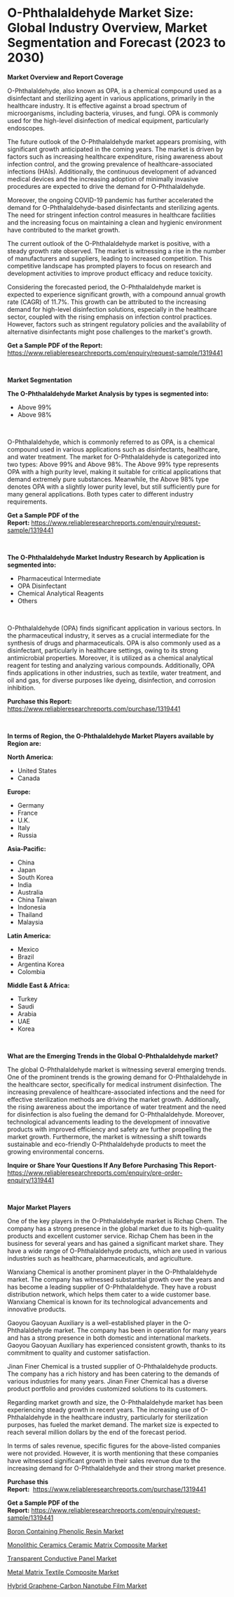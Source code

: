 <p><h1>O-Phthalaldehyde Market Size: Global Industry Overview, Market Segmentation and Forecast (2023 to 2030)</h1></p><p><strong>Market Overview and Report Coverage</strong></p>
<p><p>O-Phthalaldehyde, also known as OPA, is a chemical compound used as a disinfectant and sterilizing agent in various applications, primarily in the healthcare industry. It is effective against a broad spectrum of microorganisms, including bacteria, viruses, and fungi. OPA is commonly used for the high-level disinfection of medical equipment, particularly endoscopes.</p><p>The future outlook of the O-Phthalaldehyde market appears promising, with significant growth anticipated in the coming years. The market is driven by factors such as increasing healthcare expenditure, rising awareness about infection control, and the growing prevalence of healthcare-associated infections (HAIs). Additionally, the continuous development of advanced medical devices and the increasing adoption of minimally invasive procedures are expected to drive the demand for O-Phthalaldehyde.</p><p>Moreover, the ongoing COVID-19 pandemic has further accelerated the demand for O-Phthalaldehyde-based disinfectants and sterilizing agents. The need for stringent infection control measures in healthcare facilities and the increasing focus on maintaining a clean and hygienic environment have contributed to the market growth.</p><p>The current outlook of the O-Phthalaldehyde market is positive, with a steady growth rate observed. The market is witnessing a rise in the number of manufacturers and suppliers, leading to increased competition. This competitive landscape has prompted players to focus on research and development activities to improve product efficacy and reduce toxicity.</p><p>Considering the forecasted period, the O-Phthalaldehyde market is expected to experience significant growth, with a compound annual growth rate (CAGR) of 11.7%. This growth can be attributed to the increasing demand for high-level disinfection solutions, especially in the healthcare sector, coupled with the rising emphasis on infection control practices. However, factors such as stringent regulatory policies and the availability of alternative disinfectants might pose challenges to the market's growth.</p></p>
<p><strong>Get a Sample PDF of the Report:</strong> <a href="https://www.reliableresearchreports.com/enquiry/request-sample/1319441">https://www.reliableresearchreports.com/enquiry/request-sample/1319441</a></p>
<p>&nbsp;</p>
<p><strong>Market Segmentation</strong></p>
<p><strong>The O-Phthalaldehyde Market Analysis by types is segmented into:</strong></p>
<p><ul><li>Above 99%</li><li>Above 98%</li></ul></p>
<p>&nbsp;</p>
<p><p>O-Phthalaldehyde, which is commonly referred to as OPA, is a chemical compound used in various applications such as disinfectants, healthcare, and water treatment. The market for O-Phthalaldehyde is categorized into two types: Above 99% and Above 98%. The Above 99% type represents OPA with a high purity level, making it suitable for critical applications that demand extremely pure substances. Meanwhile, the Above 98% type denotes OPA with a slightly lower purity level, but still sufficiently pure for many general applications. Both types cater to different industry requirements.</p></p>
<p><strong>Get a Sample PDF of the Report:</strong>&nbsp;<a href="https://www.reliableresearchreports.com/enquiry/request-sample/1319441">https://www.reliableresearchreports.com/enquiry/request-sample/1319441</a></p>
<p>&nbsp;</p>
<p><strong>The O-Phthalaldehyde Market Industry Research by Application is segmented into:</strong></p>
<p><ul><li>Pharmaceutical Intermediate</li><li>OPA Disinfectant</li><li>Chemical Analytical Reagents</li><li>Others</li></ul></p>
<p>&nbsp;</p>
<p><p>O-Phthalaldehyde (OPA) finds significant application in various sectors. In the pharmaceutical industry, it serves as a crucial intermediate for the synthesis of drugs and pharmaceuticals. OPA is also commonly used as a disinfectant, particularly in healthcare settings, owing to its strong antimicrobial properties. Moreover, it is utilized as a chemical analytical reagent for testing and analyzing various compounds. Additionally, OPA finds applications in other industries, such as textile, water treatment, and oil and gas, for diverse purposes like dyeing, disinfection, and corrosion inhibition.</p></p>
<p><strong>Purchase this Report:</strong>&nbsp; <a href="https://www.reliableresearchreports.com/purchase/1319441">https://www.reliableresearchreports.com/purchase/1319441</a></p>
<p>&nbsp;</p>
<p><strong>In terms of Region, the O-Phthalaldehyde Market Players available by Region are:</strong></p>
<p>
    <p> <strong> North America: </strong>
        <ul>
            <li>United States</li>
            <li>Canada</li>
        </ul>
        </p> 
    <p> <strong> Europe: </strong>
        <ul>
            <li>Germany</li>
            <li>France</li>
            <li>U.K.</li>
            <li>Italy</li>
            <li>Russia</li>
        </ul>
        </p> 
    <p> <strong> Asia-Pacific: </strong>
        <ul>
            <li>China</li>
            <li>Japan</li>
            <li>South Korea</li>
            <li>India</li>
            <li>Australia</li>
            <li>China Taiwan</li>
            <li>Indonesia</li>
            <li>Thailand</li>
            <li>Malaysia</li>
        </ul>
        </p> 
    <p> <strong> Latin America: </strong>
        <ul>
            <li>Mexico</li>
            <li>Brazil</li>
            <li>Argentina Korea</li>
            <li>Colombia</li>
        </ul>
        </p> 
    <p> <strong> Middle East & Africa: </strong>
        <ul>
            <li>Turkey</li>
            <li>Saudi</li>
            <li>Arabia</li>
            <li>UAE</li>
            <li>Korea</li>
        </ul>
    </p>
    </p>
<p>&nbsp;</p>
<p><strong>What are the Emerging Trends in the Global O-Phthalaldehyde market?</strong></p>
<p><p>The global O-Phthalaldehyde market is witnessing several emerging trends. One of the prominent trends is the growing demand for O-Phthalaldehyde in the healthcare sector, specifically for medical instrument disinfection. The increasing prevalence of healthcare-associated infections and the need for effective sterilization methods are driving the market growth. Additionally, the rising awareness about the importance of water treatment and the need for disinfection is also fueling the demand for O-Phthalaldehyde. Moreover, technological advancements leading to the development of innovative products with improved efficiency and safety are further propelling the market growth. Furthermore, the market is witnessing a shift towards sustainable and eco-friendly O-Phthalaldehyde products to meet the growing environmental concerns.</p></p>
<p><strong>Inquire or Share Your Questions If Any Before Purchasing This Report</strong>- <a href="https://www.reliableresearchreports.com/enquiry/pre-order-enquiry/1319441">https://www.reliableresearchreports.com/enquiry/pre-order-enquiry/1319441</a></p>
<p>&nbsp;</p>
<p><strong>Major Market Players</strong></p>
<p><p>One of the key players in the O-Phthalaldehyde market is Richap Chem. The company has a strong presence in the global market due to its high-quality products and excellent customer service. Richap Chem has been in the business for several years and has gained a significant market share. They have a wide range of O-Phthalaldehyde products, which are used in various industries such as healthcare, pharmaceuticals, and agriculture.</p><p>Wanxiang Chemical is another prominent player in the O-Phthalaldehyde market. The company has witnessed substantial growth over the years and has become a leading supplier of O-Phthalaldehyde. They have a robust distribution network, which helps them cater to a wide customer base. Wanxiang Chemical is known for its technological advancements and innovative products.</p><p>Gaoyou Gaoyuan Auxiliary is a well-established player in the O-Phthalaldehyde market. The company has been in operation for many years and has a strong presence in both domestic and international markets. Gaoyou Gaoyuan Auxiliary has experienced consistent growth, thanks to its commitment to quality and customer satisfaction.</p><p>Jinan Finer Chemical is a trusted supplier of O-Phthalaldehyde products. The company has a rich history and has been catering to the demands of various industries for many years. Jinan Finer Chemical has a diverse product portfolio and provides customized solutions to its customers.</p><p>Regarding market growth and size, the O-Phthalaldehyde market has been experiencing steady growth in recent years. The increasing use of O-Phthalaldehyde in the healthcare industry, particularly for sterilization purposes, has fueled the market demand. The market size is expected to reach several million dollars by the end of the forecast period.</p><p>In terms of sales revenue, specific figures for the above-listed companies were not provided. However, it is worth mentioning that these companies have witnessed significant growth in their sales revenue due to the increasing demand for O-Phthalaldehyde and their strong market presence.</p></p>
<p><strong>Purchase this Report:</strong>&nbsp;&nbsp;<a href="https://www.reliableresearchreports.com/purchase/1319441">https://www.reliableresearchreports.com/purchase/1319441</a></p>
<p></p>
<p><strong>Get a Sample PDF of the Report:</strong>&nbsp;<a href="https://www.reliableresearchreports.com/enquiry/request-sample/1319441">https://www.reliableresearchreports.com/enquiry/request-sample/1319441</a></p>
<p><p><a href="https://medium.com/@adibooy632501/boron-containing-phenolic-resin-market-furnishes-information-on-market-share-market-trends-and-2f4a3446bd4f">Boron Containing Phenolic Resin Market</a></p><p><a href="https://medium.com/@abdulkazi7580/monolithic-ceramics-ceramic-matrix-composite-market-analysis-and-sze-forecasted-for-period-from-20374026b345">Monolithic Ceramics Ceramic Matrix Composite Market</a></p><p><a href="https://medium.com/@azadyoi012547/transparent-conductive-panel-market-the-key-to-successful-business-strategy-forecast-till-2030-6aba42fa8d35">Transparent Conductive Panel Market</a></p><p><a href="https://medium.com/@rfadda741254/metal-matrix-textile-composite-market-analysis-its-cagr-market-segmentation-and-global-industry-b8a02bd4b7b2">Metal Matrix Textile Composite Market</a></p><p><a href="https://medium.com/@adiroy75486/hybrid-graphene-carbon-nanotube-film-market-outlook-industry-overview-and-forecast-2023-to-2030-091a282e1836">Hybrid Graphene-Carbon Nanotube Film Market</a></p></p>